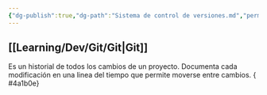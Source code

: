 ```yaml
---
{"dg-publish":true,"dg-path":"Sistema de control de versiones.md","permalink":"/sistema-de-control-de-versiones/","hide":true,"created":"2024-03-14T14:01","updated":"2024-03-27T13:04"}
---
```


## [[Learning/Dev/Git/Git\|Git]]
Es un historial de todos los cambios de un proyecto. Documenta cada modificación en una linea del tiempo que permite moverse entre cambios.
{ #4a1b0e}
